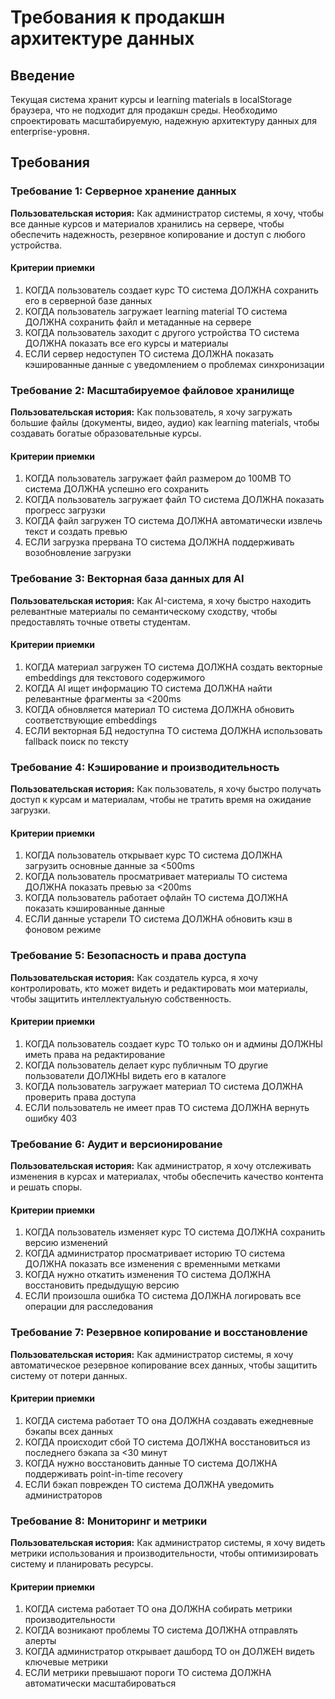 # Требования к продакшн архитектуре данных

## Введение

Текущая система хранит курсы и learning materials в localStorage браузера, что не подходит для продакшн среды. Необходимо спроектировать масштабируемую, надежную архитектуру данных для enterprise-уровня.

## Требования

### Требование 1: Серверное хранение данных

**Пользовательская история:** Как администратор системы, я хочу, чтобы все данные курсов и материалов хранились на сервере, чтобы обеспечить надежность, резервное копирование и доступ с любого устройства.

#### Критерии приемки

1. КОГДА пользователь создает курс ТО система ДОЛЖНА сохранить его в серверной базе данных
2. КОГДА пользователь загружает learning material ТО система ДОЛЖНА сохранить файл и метаданные на сервере
3. КОГДА пользователь заходит с другого устройства ТО система ДОЛЖНА показать все его курсы и материалы
4. ЕСЛИ сервер недоступен ТО система ДОЛЖНА показать кэшированные данные с уведомлением о проблемах синхронизации

### Требование 2: Масштабируемое файловое хранилище

**Пользовательская история:** Как пользователь, я хочу загружать большие файлы (документы, видео, аудио) как learning materials, чтобы создавать богатые образовательные курсы.

#### Критерии приемки

1. КОГДА пользователь загружает файл размером до 100MB ТО система ДОЛЖНА успешно его сохранить
2. КОГДА пользователь загружает файл ТО система ДОЛЖНА показать прогресс загрузки
3. КОГДА файл загружен ТО система ДОЛЖНА автоматически извлечь текст и создать превью
4. ЕСЛИ загрузка прервана ТО система ДОЛЖНА поддерживать возобновление загрузки

### Требование 3: Векторная база данных для AI

**Пользовательская история:** Как AI-система, я хочу быстро находить релевантные материалы по семантическому сходству, чтобы предоставлять точные ответы студентам.

#### Критерии приемки

1. КОГДА материал загружен ТО система ДОЛЖНА создать векторные embeddings для текстового содержимого
2. КОГДА AI ищет информацию ТО система ДОЛЖНА найти релевантные фрагменты за <200ms
3. КОГДА обновляется материал ТО система ДОЛЖНА обновить соответствующие embeddings
4. ЕСЛИ векторная БД недоступна ТО система ДОЛЖНА использовать fallback поиск по тексту

### Требование 4: Кэширование и производительность

**Пользовательская история:** Как пользователь, я хочу быстро получать доступ к курсам и материалам, чтобы не тратить время на ожидание загрузки.

#### Критерии приемки

1. КОГДА пользователь открывает курс ТО система ДОЛЖНА загрузить основные данные за <500ms
2. КОГДА пользователь просматривает материалы ТО система ДОЛЖНА показать превью за <200ms
3. КОГДА пользователь работает офлайн ТО система ДОЛЖНА показать кэшированные данные
4. ЕСЛИ данные устарели ТО система ДОЛЖНА обновить кэш в фоновом режиме

### Требование 5: Безопасность и права доступа

**Пользовательская история:** Как создатель курса, я хочу контролировать, кто может видеть и редактировать мои материалы, чтобы защитить интеллектуальную собственность.

#### Критерии приемки

1. КОГДА пользователь создает курс ТО только он и админы ДОЛЖНЫ иметь права на редактирование
2. КОГДА пользователь делает курс публичным ТО другие пользователи ДОЛЖНЫ видеть его в каталоге
3. КОГДА пользователь загружает материал ТО система ДОЛЖНА проверить права доступа
4. ЕСЛИ пользователь не имеет прав ТО система ДОЛЖНА вернуть ошибку 403

### Требование 6: Аудит и версионирование

**Пользовательская история:** Как администратор, я хочу отслеживать изменения в курсах и материалах, чтобы обеспечить качество контента и решать споры.

#### Критерии приемки

1. КОГДА пользователь изменяет курс ТО система ДОЛЖНА сохранить версию изменений
2. КОГДА администратор просматривает историю ТО система ДОЛЖНА показать все изменения с временными метками
3. КОГДА нужно откатить изменения ТО система ДОЛЖНА восстановить предыдущую версию
4. ЕСЛИ произошла ошибка ТО система ДОЛЖНА логировать все операции для расследования

### Требование 7: Резервное копирование и восстановление

**Пользовательская история:** Как администратор системы, я хочу автоматическое резервное копирование всех данных, чтобы защитить систему от потери данных.

#### Критерии приемки

1. КОГДА система работает ТО она ДОЛЖНА создавать ежедневные бэкапы всех данных
2. КОГДА происходит сбой ТО система ДОЛЖНА восстановиться из последнего бэкапа за <30 минут
3. КОГДА нужно восстановить данные ТО система ДОЛЖНА поддерживать point-in-time recovery
4. ЕСЛИ бэкап поврежден ТО система ДОЛЖНА уведомить администраторов

### Требование 8: Мониторинг и метрики

**Пользовательская история:** Как администратор системы, я хочу видеть метрики использования и производительности, чтобы оптимизировать систему и планировать ресурсы.

#### Критерии приемки

1. КОГДА система работает ТО она ДОЛЖНА собирать метрики производительности
2. КОГДА возникают проблемы ТО система ДОЛЖНА отправлять алерты
3. КОГДА администратор открывает дашборд ТО он ДОЛЖЕН видеть ключевые метрики
4. ЕСЛИ метрики превышают пороги ТО система ДОЛЖНА автоматически масштабироваться
